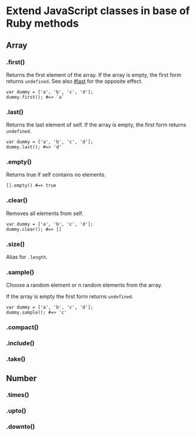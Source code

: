 # Extend JavaScript classes in base of Ruby methods

## Array

### .first()

Returns the first element of the array. If the array is empty, the first form returns `undefined`. See also [#last](#last) for the opposite effect.

```
var dummy = ['a', 'b', 'c', 'd'];
dummy.first(); #=> `a`
```

### .last()

Returns the last element of self. If the array is empty, the first form returns `undefined`.

```
var dummy = ['a', 'b', 'c', 'd'];
dummy.last(); #=> 'd'
```

### .empty()

Returns true if self contains no elements.

```
[].empty() #=> true
```

### .clear()

Removes all elements from self.

```
var dummy = ['a', 'b', 'c', 'd'];
dummy.clear(); #=> []
```

### .size()

Alias for `.length`.

### .sample()

Choose a random element or n random elements from the array.

If the array is empty the first form returns `undefined`.

```
var dummy = ['a', 'b', 'c', 'd'];
dummy.sample(); #=> 'c'
```

### .compact()

### .include()

### .take()

## Number

### .times()

### .upto()

### .downto()